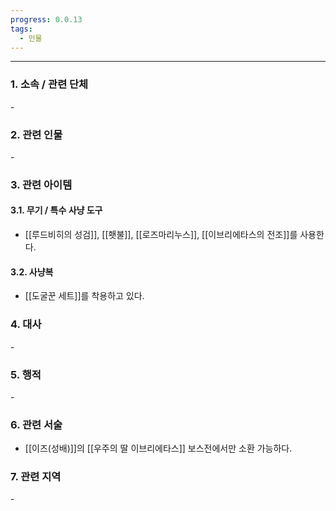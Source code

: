 ```yaml
---
progress: 0.0.13
tags:
  - 인물
---
```

---
### 1. 소속 / 관련 단체
\-
### 2. 관련 인물
\-

### 3. 관련 아이템
#### 3.1. 무기 / 특수 사냥 도구
- [[루드비히의 성검]], [[횃불]], [[로즈마리누스]], [[이브리에타스의 전조]]를 사용한다.
#### 3.2. 사냥복 
- [[도굴꾼 세트]]를 착용하고 있다.

### 4. 대사
\- 
### 5. 행적
\- 
### 6. 관련 서술
- [[이즈(성배)]]의 [[우주의 딸 이브리에타스]] 보스전에서만 소환 가능하다.
### 7. 관련 지역
\-